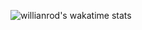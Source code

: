 ![willianrod's wakatime stats](https://github-readme-stats.vercel.app/api/wakatime?username=FiveDox)

